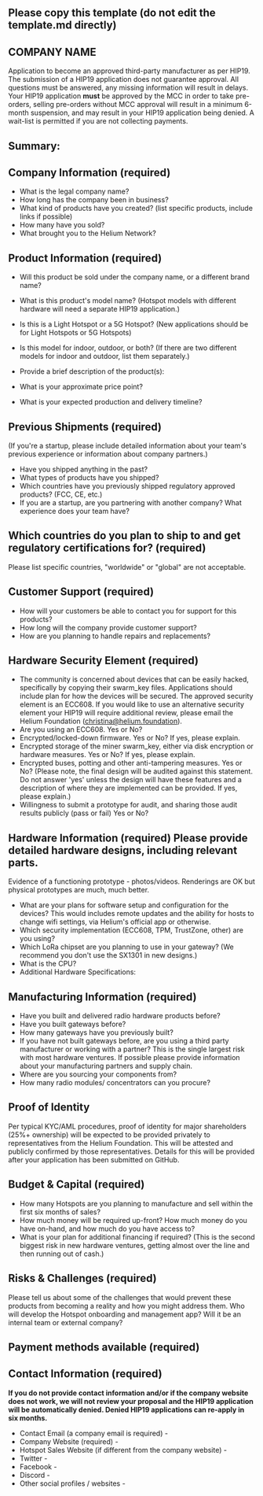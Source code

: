 ## Please copy this template (do not edit the template.md directly)
## COMPANY NAME

Application to become an approved third-party manufacturer as per HIP19. The submission of a HIP19 application does not guarantee approval. All questions must be answered, any missing information will result in delays. Your HIP19 application <b>must</b> be approved by the MCC in order to take pre-orders, selling pre-orders without MCC approval will  result in a minimum 6-month suspension, and may result in your HIP19 application being denied. A wait-list is permitted if you are not collecting payments.

## Summary:

## Company Information (required)
* What is the legal company name?
* How long has the company been in business? 
* What kind of products have you created? (list specific products, include links if possible)
* How many have you sold? 
* What brought you to the Helium Network? 

## Product Information (required)
* Will this product be sold under the company name, or a different brand name?
* What is this product's model name? (Hotspot models with different hardware will need a separate HIP19 application.)
* Is this is a Light Hotspot or a 5G Hotspot? (New applications should be for Light Hotspots or 5G Hotspots)
* Is this model for indoor, outdoor, or both? (If there are two different models for indoor and outdoor, list them separately.)
* Provide a brief description of the product(s):

* What is your approximate price point? 
* What is your expected production and delivery timeline? 

## Previous Shipments (required)
(If you're a startup, please include detailed information about your team's previous experience or information about company partners.)
* Have you shipped anything in the past? 
* What types of products have you shipped?
* Which countries have you previously shipped regulatory approved products? (FCC, CE, etc.) 
* If you are a startup, are you partnering with another company? What experience does your team have?

## Which countries do you plan to ship to and get regulatory certifications for? (required) 
Please list specific countries, "worldwide" or "global" are not acceptable.

## Customer Support (required)
* How will your customers be able to contact you for support for this products? 
* How long will the company provide customer support? 
* How are you planning to handle repairs and replacements? 


## Hardware Security Element (required)
* The community is concerned about devices that can be easily hacked, specifically by copying their swarm_key files. Applications should include plan for how the devices will be secured. The approved security element is an ECC608. If you would like to use an alternative security element your HIP19 will require additional review, please email the Helium Foundation (christina@helium.foundation).
* Are you using an ECC608. Yes or No?
* Encrypted/locked-down firmware. Yes or No? If yes, please explain.
* Encrypted storage of the miner swarm_key, either via disk encryption or hardware measures. Yes or No? If yes, please explain.
* Encrypted buses, potting and other anti-tampering measures. Yes or No? (Please note, the final design will be audited against this statement. Do not answer 'yes' unless the design will have these features and a description of where they are implemented can be provided. If yes, please explain.) 
* Willingness to submit a prototype for audit, and sharing those audit results publicly (pass or fail) Yes or No?

## Hardware Information (required) Please provide detailed hardware designs, including relevant parts.
Evidence of a functioning prototype - photos/videos. Renderings are OK but physical prototypes are much, much better. 
* What are your plans for software setup and configuration for the devices?
This would includes remote updates and the ability for hosts to change wifi settings, via Helium's official app or otherwise. 
* Which security implementation (ECC608, TPM, TrustZone, other) are you using? 
* Which LoRa chipset are you planning to use in your gateway? (We recommend you don't use the SX1301 in new designs.) 
* What is the CPU?
* Additional Hardware Specifications: 

## Manufacturing Information (required)
* Have you built and delivered radio hardware products before?
* Have you built gateways before? 
* How many gateways have you previously built? 
* If you have not built gateways before, are you using a third party manufacturer or working with a partner? This is the single largest risk with most hardware ventures. If possible please provide information about your manufacturing partners and supply chain.
* Where are you sourcing your components from? 
* How many radio modules/ concentrators can you procure? 

## Proof of Identity
Per typical KYC/AML procedures, proof of identity for major shareholders (25%+ ownership) will be expected to be provided privately to representatives from the Helium Foundation. This will be attested and publicly confirmed by those representatives. Details for this will be provided after your application has been submitted on GitHub. 

## Budget & Capital (required)
* How many Hotspots are you planning to manufacture and sell within the first six months of sales? 
* How much money will be required up-front? How much money do you have on-hand, and how much do you have access to? 
* What is your plan for additional financing if required? (This is the second biggest risk in new hardware ventures, getting almost over the line and then running out of cash.) 

## Risks & Challenges (required)
Please tell us about some of the challenges that would prevent these products from becoming a reality and how you might address them.
Who will develop the Hotspot onboarding and management app? Will it be an internal team or external company?

## Payment methods available (required)

## Contact Information (required)
<b>If you do not provide contact information and/or if the company website does not work, we will not review your proposal and the HIP19 application will be automatically denied. Denied HIP19 applications can re-apply in six months.</b>
* Contact Email (a company email is required) -
* Company Website (required) -
* Hotspot Sales Website (if different from the company website) -
* Twitter -
* Facebook -
* Discord - 
* Other social profiles / websites -

